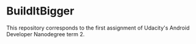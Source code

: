 # BuildItBigger
This repository corresponds to the first assignment of Udacity's Android Developer Nanodegree term 2.
